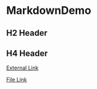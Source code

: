# MarkdownDemo

## H2 Header

## H4 Header

[External Link](https://www.google.com)

[File Link](example.md)
